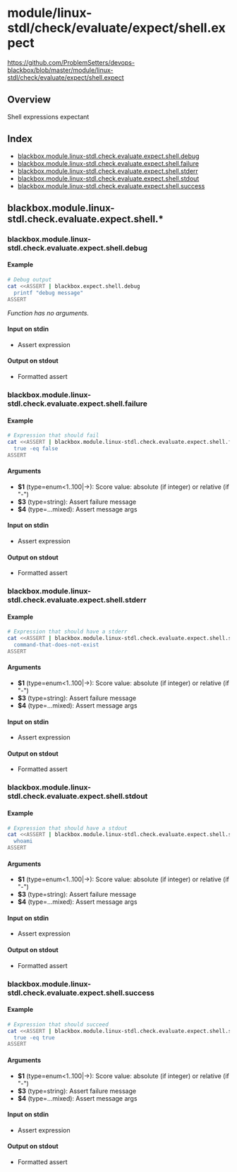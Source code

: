 # module/linux-stdl/check/evaluate/expect/shell.expect

https://github.com/ProblemSetters/devops-blackbox/blob/master/module/linux-stdl/check/evaluate/expect/shell.expect

## Overview

Shell expressions expectant

## Index

* [blackbox.module.linux-stdl.check.evaluate.expect.shell.debug](#blackboxmodulelinux-stdlcheckevaluateexpectshelldebug)
* [blackbox.module.linux-stdl.check.evaluate.expect.shell.failure](#blackboxmodulelinux-stdlcheckevaluateexpectshellfailure)
* [blackbox.module.linux-stdl.check.evaluate.expect.shell.stderr](#blackboxmodulelinux-stdlcheckevaluateexpectshellstderr)
* [blackbox.module.linux-stdl.check.evaluate.expect.shell.stdout](#blackboxmodulelinux-stdlcheckevaluateexpectshellstdout)
* [blackbox.module.linux-stdl.check.evaluate.expect.shell.success](#blackboxmodulelinux-stdlcheckevaluateexpectshellsuccess)

## blackbox.module.linux-stdl.check.evaluate.expect.shell.*

### blackbox.module.linux-stdl.check.evaluate.expect.shell.debug

#### Example

```bash
# Debug output
cat <<ASSERT | blackbox.expect.shell.debug
  printf "debug message"
ASSERT
```

_Function has no arguments._

#### Input on stdin

* Assert expression

#### Output on stdout

* Formatted assert

### blackbox.module.linux-stdl.check.evaluate.expect.shell.failure

#### Example

```bash
# Expression that should fail
cat <<ASSERT | blackbox.module.linux-stdl.check.evaluate.expect.shell.failure - "Success %s" "Fail %s" "message"
  true -eq false
ASSERT
```

#### Arguments

* **$1** (type=enum<1..100|->): Score value: absolute (if integer) or relative (if "-")
* **$3** (type=string): Assert failure message
* **$4** (type=...mixed): Assert message args

#### Input on stdin

* Assert expression

#### Output on stdout

* Formatted assert

### blackbox.module.linux-stdl.check.evaluate.expect.shell.stderr

#### Example

```bash
# Expression that should have a stderr
cat <<ASSERT | blackbox.module.linux-stdl.check.evaluate.expect.shell.stderr - "Success %s" "Fail %s" "message"
  command-that-does-not-exist
ASSERT
```

#### Arguments

* **$1** (type=enum<1..100|->): Score value: absolute (if integer) or relative (if "-")
* **$3** (type=string): Assert failure message
* **$4** (type=...mixed): Assert message args

#### Input on stdin

* Assert expression

#### Output on stdout

* Formatted assert

### blackbox.module.linux-stdl.check.evaluate.expect.shell.stdout

#### Example

```bash
# Expression that should have a stdout
cat <<ASSERT | blackbox.module.linux-stdl.check.evaluate.expect.shell.stdout - "Success %s" "Fail %s" "message"
  whoami
ASSERT
```

#### Arguments

* **$1** (type=enum<1..100|->): Score value: absolute (if integer) or relative (if "-")
* **$3** (type=string): Assert failure message
* **$4** (type=...mixed): Assert message args

#### Input on stdin

* Assert expression

#### Output on stdout

* Formatted assert

### blackbox.module.linux-stdl.check.evaluate.expect.shell.success

#### Example

```bash
# Expression that should succeed
cat <<ASSERT | blackbox.module.linux-stdl.check.evaluate.expect.shell.success - "Success %s" "Fail %s" "message"
  true -eq true
ASSERT
```

#### Arguments

* **$1** (type=enum<1..100|->): Score value: absolute (if integer) or relative (if "-")
* **$3** (type=string): Assert failure message
* **$4** (type=...mixed): Assert message args

#### Input on stdin

* Assert expression

#### Output on stdout

* Formatted assert

